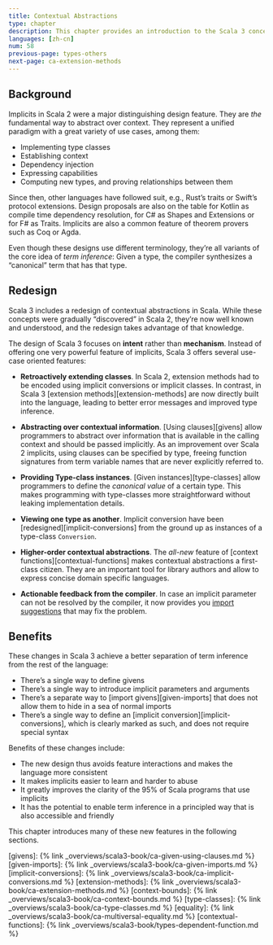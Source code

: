 ```yaml
---
title: Contextual Abstractions
type: chapter
description: This chapter provides an introduction to the Scala 3 concept of Contextual Abstractions.
languages: [zh-cn]
num: 58
previous-page: types-others
next-page: ca-extension-methods
---
```



## Background

Implicits in Scala 2 were a major distinguishing design feature.
They are *the* fundamental way to abstract over context.
They represent a unified paradigm with a great variety of use cases, among them:

- Implementing type classes
- Establishing context
- Dependency injection
- Expressing capabilities
- Computing new types, and proving relationships between them

Since then, other languages have followed suit, e.g., Rust’s traits or Swift’s protocol extensions.
Design proposals are also on the table for Kotlin as compile time dependency resolution, for C# as Shapes and Extensions or for F# as Traits.
Implicits are also a common feature of theorem provers such as Coq or Agda.

Even though these designs use different terminology, they’re all variants of the core idea of *term inference*:
Given a type, the compiler synthesizes a “canonical” term that has that type.


## Redesign

Scala 3 includes a redesign of contextual abstractions in Scala.
While these concepts were gradually “discovered” in Scala 2, they’re now well known and understood, and the redesign takes advantage of that knowledge.

The design of Scala 3 focuses on **intent** rather than **mechanism**.
Instead of offering one very powerful feature of implicits, Scala 3 offers several use-case oriented features:

- **Retroactively extending classes**.
  In Scala 2, extension methods had to be encoded using implicit conversions or implicit classes.
  In contrast, in Scala 3 [extension methods][extension-methods] are now directly built into the language, leading to better error messages and improved type inference.

- **Abstracting over contextual information**.
  [Using clauses][givens] allow programmers to abstract over information that is available in the calling context and should be passed implicitly.
  As an improvement over Scala 2 implicits, using clauses can be specified by type, freeing function signatures from term variable names that are never explicitly referred to.

- **Providing Type-class instances**.
  [Given instances][type-classes] allow programmers to define the _canonical value_ of a certain type.
  This makes programming with type-classes more straightforward without leaking implementation details.

- **Viewing one type as another**.
  Implicit conversion have been [redesigned][implicit-conversions] from the ground up as instances of a type-class `Conversion`.

- **Higher-order contextual abstractions**.
  The _all-new_ feature of [context functions][contextual-functions] makes contextual abstractions a first-class citizen.
  They are an important tool for library authors and allow to express concise domain specific languages.

- **Actionable feedback from the compiler**.
  In case an implicit parameter can not be resolved by the compiler, it now provides you [import suggestions](https://www.scala-lang.org/blog/2020/05/05/scala-3-import-suggestions.html) that may fix the problem.


## Benefits

These changes in Scala 3 achieve a better separation of term inference from the rest of the language:

- There’s a single way to define givens
- There’s a single way to introduce implicit parameters and arguments
- There’s a separate way to [import givens][given-imports] that does not allow them to hide in a sea of normal imports
- There’s a single way to define an [implicit conversion][implicit-conversions], which is clearly marked as such, and does not require special syntax

Benefits of these changes include:

- The new design thus avoids feature interactions and makes the language more consistent
- It makes implicits easier to learn and harder to abuse
- It greatly improves the clarity of the 95% of Scala programs that use implicits
- It has the potential to enable term inference in a principled way that is also accessible and friendly

This chapter introduces many of these new features in the following sections.

[givens]: {% link _overviews/scala3-book/ca-given-using-clauses.md %}
[given-imports]: {% link _overviews/scala3-book/ca-given-imports.md %}
[implicit-conversions]: {% link _overviews/scala3-book/ca-implicit-conversions.md %}
[extension-methods]: {% link _overviews/scala3-book/ca-extension-methods.md %}
[context-bounds]: {% link _overviews/scala3-book/ca-context-bounds.md %}
[type-classes]: {% link _overviews/scala3-book/ca-type-classes.md %}
[equality]: {% link _overviews/scala3-book/ca-multiversal-equality.md %}
[contextual-functions]: {% link _overviews/scala3-book/types-dependent-function.md %}
